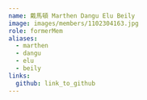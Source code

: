 ```yaml
---
name: 戴馬頓 Marthen Dangu Elu Beily 
image: images/members/1102304163.jpg 
role: formerMem
aliases:
  - marthen
  - dangu
  - elu
  - beily
links:
  github: link_to_github 
---
```

